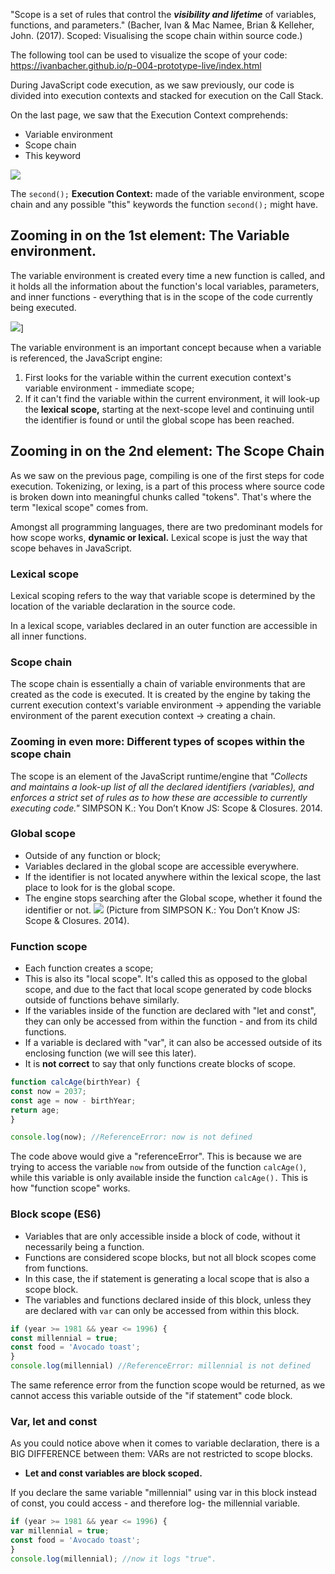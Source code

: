 "Scope is a set of rules that control the ***visibility and lifetime*** of variables, functions, and parameters."
(Bacher, Ivan & Mac Namee, Brian & Kelleher, John. (2017). Scoped: Visualising the scope chain within source code.)

The following tool can be used to visualize the scope of your code:
https://ivanbacher.github.io/p-004-prototype-live/index.html

During JavaScript code execution, as we saw previously, our code is divided into execution contexts and stacked for execution on the Call Stack.

On the last page, we saw that the Execution Context comprehends:
- Variable environment
- Scope chain
- This keyword

![](https://github.com/isamog2/StudiesMadeVisual/blob/main/ObsidianSharing/Obsidian%20Vault/Images/Pasted%20image%2020230328104520.png)

The `second();` **Execution Context:** made of the variable environment, scope chain and any possible "this" keywords the function `second();` might have.

## Zooming in on the 1st element: The Variable environment.

The variable environment is created every time a new function is called, and it holds all the information about the function's local variables, parameters, and inner functions - everything that is in the scope of the code currently being executed.

![](https://github.com/isamog2/StudiesMadeVisual/blob/main/ObsidianSharing/Obsidian%20Vault/Images/Pasted%20image%2020230406111742.png)]

The variable environment is an important concept because when a variable is referenced, the JavaScript engine:

1. First looks for the variable within the current execution context's variable environment - immediate scope;
2. If it can't find the variable within the current environment, it will look-up the **lexical scope,** starting at the next-scope level and continuing until the identifier is found or until the global scope has been reached.

## Zooming in on the 2nd element: The Scope Chain

As we saw on the previous page, compiling is one of the first steps for code execution. 
Tokenizing, or lexing, is a part of this process where source code is broken down into meaningful chunks called "tokens". That's where the term "lexical scope" comes from.

Amongst all programming languages, there are two predominant models for how scope works, **dynamic or lexical.** Lexical scope is just the way that scope behaves in JavaScript.

### Lexical scope

Lexical scoping refers to the way that variable scope is determined by the location of the variable declaration in the source code.

In a lexical scope, variables declared in an outer function are accessible in all inner functions.

### Scope chain
The scope chain is essentially a chain of variable environments that are created as the code is executed. It is created by the engine by taking the current execution context's variable environment -> appending the variable environment of the parent execution context -> creating a chain.

### Zooming in even more: Different types of scopes within the scope chain

The scope is an element of the JavaScript runtime/engine that *"Collects and maintains a look-up list of all the declared identifiers (variables), and enforces a strict set of rules as to how these are accessible to currently executing code."*
SIMPSON K.: You Don’t Know JS: Scope & Closures. 2014.

### Global scope
- Outside of any function or block;
- Variables declared in the global scope are accessible everywhere.
- If the identifier is not located anywhere within the lexical scope, the last place to look for is the global scope.
- The engine stops searching after the Global scope, whether it found the identifier or not.
  ![](https://github.com/isamog2/StudiesMadeVisual/blob/main/ObsidianSharing/Obsidian%20Vault/Images/Pasted%20image%2020230406121730.png)
(Picture from SIMPSON K.: You Don’t Know JS: Scope & Closures. 2014). 

### Function scope

- Each function creates a scope;
- This is also its "local scope". It's called this as opposed to the global scope, and due to the fact that local scope generated by code blocks outside of functions behave similarly.
- If the variables inside of the function are declared with "let and const", they can only be accessed from within the function - and from its child functions.
- If a variable is declared with "var", it can also be accessed outside of its enclosing function (we will see this later).
- It is **not correct** to say that only functions create blocks of scope.

```js
function calcAge(birthYear) {
const now = 2037;
const age = now - birthYear;
return age;
}

console.log(now); //ReferenceError: now is not defined
```

The code above would give a "referenceError". This is because we are trying to access the variable `now` from outside of the function `calcAge()`, while this variable is only available inside the function `calcAge().` This is how "function scope" works.

### Block scope (ES6)

- Variables that are only accessible inside a block of code, without it necessarily being a function.
- Functions are considered scope blocks, but not all block scopes come from functions.
- In this case, the if statement is generating a local scope that is also a scope block.
- The variables and functions declared inside of this block, unless they are declared with `var` can only be accessed from within this block.
``` js
if (year >= 1981 && year <= 1996) {
const millennial = true;
const food = 'Avocado toast';
}
console.log(millennial) //ReferenceError: millennial is not defined

```
The same reference error from the function scope would be returned, as we cannot access this variable outside of the "if statement" code block.

### Var, let and const

As you could notice above when it comes to variable declaration, there is a BIG DIFFERENCE between them: VARs are not restricted to scope blocks.
- **Let and const variables are block scoped.** 

If you declare the same variable "millennial" using var in this block instead of const, you could access - and therefore log- the millennial variable.

``` js
if (year >= 1981 && year <= 1996) {
var millennial = true;
const food = 'Avocado toast';
}
console.log(millennial); //now it logs "true".
```